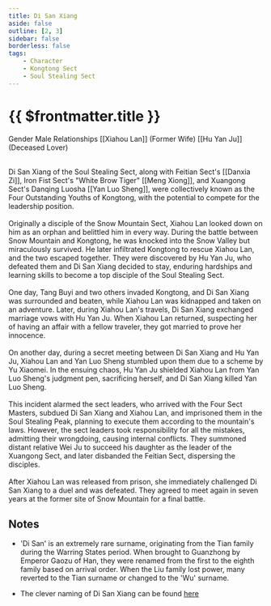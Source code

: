 ```yaml
---
title: Di San Xiang
aside: false
outline: [2, 3]
sidebar: false
borderless: false
tags:
    - Character
    - Kongtong Sect
    - Soul Stealing Sect
---
```


# {{ $frontmatter.title }}

<ChTabs position="bottom">
	<ChTab title="Di San Xiang">
		<Ch src='/images/characters/special820/normal.webp' position='right'/>
		<ChName nameZh='第三香' nameEn='Di San Xiang' position='right' />
		<ChTable>
			<ChTr>
				<ChTd isTitle=true>
					Gender
				</ChTd>
				<ChTd>
					Male
				</ChTd>
			</ChTr>
			<ChTr>
				<ChTd isTitle=true position='center'>
					Relationships
				</ChTd>
			</ChTr>
			<ChTr>
				<ChTd position='center'>
					[[Xiahou Lan]] (Former Wife)
				</ChTd>
			</ChTr>
			<ChTr>
				<ChTd position='center'>
					[[Hu Yan Ju]] (Deceased Lover)
				</ChTd>
			</ChTr>
		</ChTable>
	</ChTab>
</ChTabs>
<br><br>

Di San Xiang of the Soul Stealing Sect, along with Feitian Sect's [[Danxia Zi]], Iron Fist Sect's "White Brow Tiger" [[Meng Xiong]], and Xuangong Sect's Danqing Luosha [[Yan Luo Sheng]], were collectively known as the Four Outstanding Youths of Kongtong, with the potential to compete for the leadership position.
<br><br>
Originally a disciple of the Snow Mountain Sect, Xiahou Lan looked down on him as an orphan and belittled him in every way. During the battle between Snow Mountain and Kongtong, he was knocked into the Snow Valley but miraculously survived. He later infiltrated Kongtong to rescue Xiahou Lan, and the two escaped together. They were discovered by Hu Yan Ju, who defeated them and Di San Xiang decided to stay, enduring hardships and learning skills to become a top disciple of the Soul Stealing Sect.
<br><br>
One day, Tang Buyi and two others invaded Kongtong, and Di San Xiang was surrounded and beaten, while Xiahou Lan was kidnapped and taken on an adventure. Later, during Xiahou Lan's travels, Di San Xiang exchanged marriage vows with Hu Yan Ju. When Xiahou Lan returned, suspecting her of having an affair with a fellow traveler, they got married to prove her innocence.
<br><br>
On another day, during a secret meeting between Di San Xiang and Hu Yan Ju, Xiahou Lan and Yan Luo Sheng stumbled upon them due to a scheme by Yu Xiaomei. In the ensuing chaos, Hu Yan Ju shielded Xiahou Lan from Yan Luo Sheng's judgment pen, sacrificing herself, and Di San Xiang killed Yan Luo Sheng.
<br><br>
This incident alarmed the sect leaders, who arrived with the Four Sect Masters, subdued Di San Xiang and Xiahou Lan, and imprisoned them in the Soul Stealing Peak, planning to execute them according to the mountain's laws. However, the sect leaders took responsibility for all the mistakes, admitting their wrongdoing, causing internal conflicts. They summoned distant relative Wei Ju to succeed his daughter as the leader of the Xuangong Sect, and later disbanded the Feitian Sect, dispersing the disciples.
<br><br>
After Xiahou Lan was released from prison, she immediately challenged Di San Xiang to a duel and was defeated. They agreed to meet again in seven years at the former site of Snow Mountain for a final battle.

## Notes

-   'Di San' is an extremely rare surname, originating from the Tian family during the Warring States period. When brought to Guanzhong by Emperor Gaozu of Han, they were renamed from the first to the eighth family based on arrival order. When the Liu family lost power, many reverted to the Tian surname or changed to the 'Wu' surname.

-   The clever naming of Di San Xiang can be found [here](https://www.ptt.cc/bbs/C_Chat/M.1720621837.A.D65.html)
